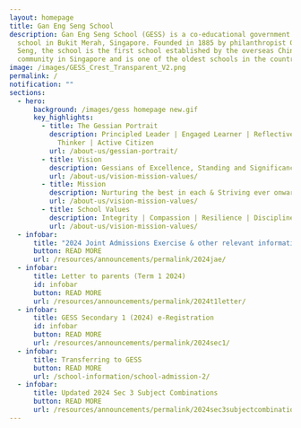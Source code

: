 ```yaml
---
layout: homepage
title: Gan Eng Seng School
description: Gan Eng Seng School (GESS) is a co-educational government secondary
  school in Bukit Merah, Singapore. Founded in 1885 by philanthropist Gan Eng
  Seng, the school is the first school established by the overseas Chinese
  community in Singapore and is one of the oldest schools in the country.
image: /images/GESS_Crest_Transparent_V2.png
permalink: /
notification: ""
sections:
  - hero:
      background: /images/gess homepage new.gif
      key_highlights:
        - title: The Gessian Portrait
          description: Principled Leader | Engaged Learner | Reflective & Innovative
            Thinker | Active Citizen
          url: /about-us/gessian-portrait/
        - title: Vision
          description: Gessians of Excellence, Standing and Significance
          url: /about-us/vision-mission-values/
        - title: Mission
          description: Nurturing the best in each & Striving ever onward
          url: /about-us/vision-mission-values/
        - title: School Values
          description: Integrity | Compassion | Resilience | Discipline | Respect
          url: /about-us/vision-mission-values/
  - infobar:
      title: "2024 Joint Admissions Exercise & other relevant information "
      button: READ MORE
      url: /resources/announcements/permalink/2024jae/
  - infobar:
      title: Letter to parents (Term 1 2024)
      id: infobar
      button: READ MORE
      url: /resources/announcements/permalink/2024t1letter/
  - infobar:
      title: GESS Secondary 1 (2024) e-Registration
      id: infobar
      button: READ MORE
      url: /resources/announcements/permalink/2024sec1/
  - infobar:
      title: Transferring to GESS
      button: READ MORE
      url: /school-information/school-admission-2/
  - infobar:
      title: Updated 2024 Sec 3 Subject Combinations
      button: READ MORE
      url: /resources/announcements/permalink/2024sec3subjectcombinations/
---
```

